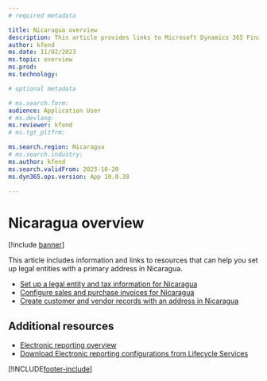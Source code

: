 ```yaml
---
# required metadata

title: Nicaragua overview
description: This article provides links to Microsoft Dynamics 365 Finance documentation resources for Nicaragua. 
author: kfend
ms.date: 11/02/2023
ms.topic: overview
ms.prod: 
ms.technology: 

# optional metadata

# ms.search.form: 
audience: Application User
# ms.devlang: 
ms.reviewer: kfend
# ms.tgt_pltfrm: 

ms.search.region: Nicaragua
# ms.search.industry: 
ms.author: kfend
ms.search.validFrom: 2023-10-20
ms.dyn365.ops.version: App 10.0.38

---
```


# Nicaragua overview

[!include [banner](../../includes/banner.md)]

This article includes information and links to resources that can help you set up legal entities with a primary address in Nicaragua.

- [Set up a legal entity and tax information for Nicaragua](ltm-set-up-legal-entity-tax-nicaragua.md)
- [Configure sales and purchase invoices for Nicaragua](ltm-configure-invoices-nicaragua.md)
- [Create customer and vendor records with an address in Nicaragua](ltm-create-customer-vendor-nicaragua.md)
  

## Additional resources

- [Electronic reporting overview](../../../fin-ops-core/dev-itpro/analytics/general-electronic-reporting.md)
- [Download Electronic reporting configurations from Lifecycle Services](../../../fin-ops-core/dev-itpro/analytics/download-electronic-reporting-configuration-lcs.md)

[!INCLUDE[footer-include](../../../includes/footer-banner.md)]
